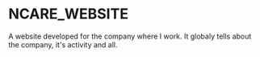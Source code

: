 # NCARE_WEBSITE
A website developed for the company where I work.
It globaly tells about the company, it's activity and all.
